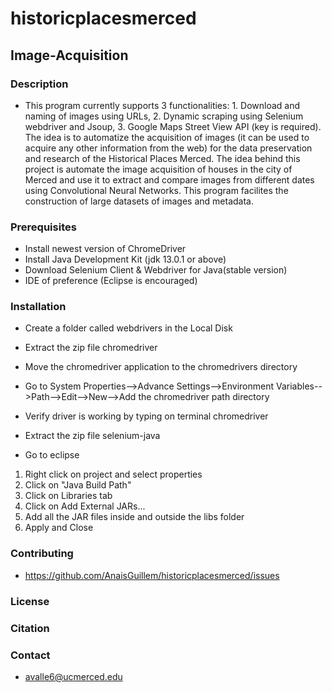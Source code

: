 # historicplacesmerced

## Image-Acquisition
### Description
- This program currently supports 3 functionalities: 1. Download and naming of images using URLs, 2. Dynamic scraping using Selenium webdriver and Jsoup, 3. Google Maps Street View API (key is required). The idea is to automatize the acquisition of images (it can be used to acquire any other information from the web) for the data preservation and research of the Historical Places Merced.  The idea behind this project is automate the image acquisition of houses in the city of Merced and use it to extract and compare images from different dates using Convolutional Neural Networks. This program facilites the construction of large datasets of images and metadata. 
### Prerequisites
- Install newest version of ChromeDriver 
- Install Java Development Kit (jdk 13.0.1 or above)
- Download Selenium Client & Webdriver for Java(stable version)
- IDE of preference (Eclipse is encouraged) 
### Installation
- Create a folder called webdrivers in the Local Disk
- Extract the zip file chromedriver
- Move the chromedriver application to the chromedrivers directory
- Go to System Properties-->Advance Settings-->Environment Variables-->Path-->Edit-->New-->Add the chromedriver path directory 
- Verify driver is working by typing on terminal chromedriver

- Extract the zip file selenium-java
- Go to eclipse
1. Right click on project and select properties
2. Click on "Java Build Path"
3. Click on Libraries tab
4. Click on Add External JARs...
5. Add all the JAR files inside and outside the libs folder
6. Apply and Close
### Contributing
- https://github.com/AnaisGuillem/historicplacesmerced/issues
### License
### Citation
### Contact
- avalle6@ucmerced.edu
